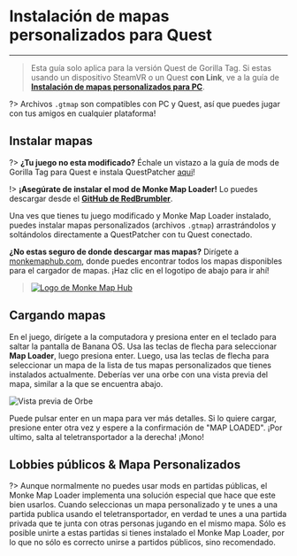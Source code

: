 # Instalación de mapas personalizados para Quest
---
>
> Esta guía solo aplica para la versión Quest de Gorilla Tag. Si estas usando un dispositivo SteamVR o un Quest **con Link**, ve a la guía de [**Instalación de mapas personalizados para PC**](pc-maploading).

?> Archivos `.gtmap` son compatibles con PC y Quest, así que puedes jugar con tus amigos en cualquier plataforma!

## Instalar mapas
?> **¿Tu juego no esta modificado?** Échale un vistazo a la guía de mods de Gorilla Tag para Quest e instala QuestPatcher [aqui](quest-guide)!

!> **¡Asegúrate de instalar el mod de Monke Map Loader!** Lo puedes descargar desde el [**GitHub de RedBrumbler**](https://github.com/RedBrumbler/MonkeMapLoader/releases/latest).

Una ves que tienes tu juego modificado y Monke Map Loader instalado, puedes instalar mapas personalizados (archivos `.gtmap`) arrastrándolos y soltándolos directamente a QuestPatcher con tu Quest conectado.

**¿No estas seguro de donde descargar mas mapas?** Dirígete a [monkemaphub.com](https://monkemaphub.com), donde puedes encontrar todos los mapas disponibles para el cargador de mapas. ¡Haz clic en el logotipo de abajo para ir ahí!

> [![Logo de Monke Map Hub](../docs/files/MMHLOGO.png)](https://monkemaphub.com)

## Cargando mapas
En el juego, dirígete a la computadora y presiona enter en el teclado para saltar la pantalla de Banana OS. Usa las teclas de flecha para seleccionar **Map Loader**, luego presiona enter. Luego, usa las teclas de flecha para seleccionar un mapa de la lista de tus mapas personalizados que tienes instalados actualmente. Deberías ver una orbe con una vista previa del mapa, similar a la que se encuentra abajo.

![Vista previa de Orbe](../docs/files/orb.png)

Puede pulsar enter en un mapa para ver más detalles. Si lo quiere cargar, presione enter otra vez y espere a la confirmación de "MAP LOADED". ¡Por ultimo, salta al teletransportador a la derecha! ¡Mono!

## Lobbies públicos & Mapa Personalizados

?> Aunque normalmente no puedes usar mods en partidas públicas, el Monke Map Loader implementa una solución especial que hace que este bien usarlos. Cuando seleccionas un mapa personalizado y te unes a una partida publica usando el teletransportador, en verdad te unes a una partida privada que te junta con otras personas jugando en el mismo mapa. Sólo es posible unirte a estas partidas si tienes instalado el Monke Map Loader, por lo que no sólo es correcto unirse a partidos públicos, sino recomendado.